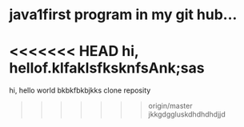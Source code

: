# java1first program in my git hub...
<<<<<<< HEAD
hi, hellof.klfaklsfksknfsAnk;sas
=======
hi, hello world
bkbkfbkbjkks
clone reposity
>>>>>>> origin/master
jkkgdggluskdhdhdhdjjd